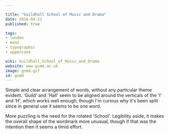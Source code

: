 ```yaml
---

title: "Guildhall School of Music and Drama"
date: 2016-04-21
published: true

tags:
- london
- mono
- typographic
- uppercase

wiki: Guildhall_School_of_Music_and_Drama
website: www.gsmd.ac.uk
image: gsmd.gif
id: gsmd
---
```


Simple and clear arrangement of words, without any particular theme evident. 'Guild' and 'Hall' seem to be aligned around the verticals of the 'I' and 'H', which works well enough, though I'm curious why it's been split since in general use it seems to be one word.

More puzzling is the need for the rotated 'School'. Legibility aside, it makes the overall shape of the wordmark more unusual, though if that was the intention then it seems a timid effort.
